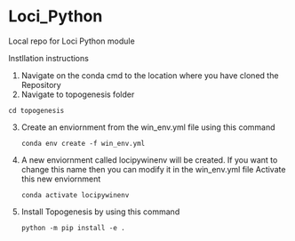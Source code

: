 # Loci_Python
Local repo for Loci Python module 

Instllation instructions 

1. Navigate on the conda cmd to the location where you have cloned the Repository
2. Navigate to topogenesis folder 

``` 
cd topogenesis
```
3. Create an enviornment from the win_env.yml file using this command
   ```
   conda env create -f win_env.yml
   ```
4. A new enviornment called locipywinenv will be created. If you want to change this name then you can modify it in the win_env.yml  file
   Activate this new enviornment
   ```
   conda activate locipywinenv
   ```
5. Install Topogenesis by using this command
      ```
   python -m pip install -e .
   ```
